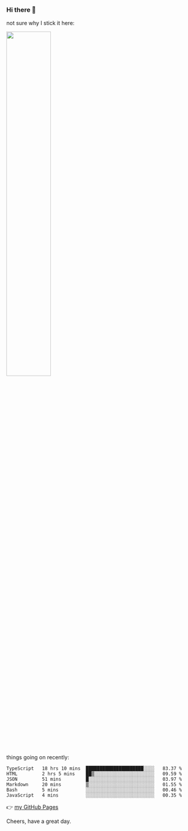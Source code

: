 ### Hi there 👋

not sure why I stick it here:

[<img width="48%" src="https://github-readme-stats.vercel.app/api?username=ykzhukian&show_icons=true&theme=dracula">](https://github.com/anuraghazra/github-readme-stats)


things going on recently:

<!--START_SECTION:waka-->

```text
TypeScript   18 hrs 10 mins  █████████████████████░░░░   83.37 %
HTML         2 hrs 5 mins    ██▒░░░░░░░░░░░░░░░░░░░░░░   09.59 %
JSON         51 mins         █░░░░░░░░░░░░░░░░░░░░░░░░   03.97 %
Markdown     20 mins         ▒░░░░░░░░░░░░░░░░░░░░░░░░   01.55 %
Bash         5 mins          ░░░░░░░░░░░░░░░░░░░░░░░░░   00.46 %
JavaScript   4 mins          ░░░░░░░░░░░░░░░░░░░░░░░░░   00.35 %
```

<!--END_SECTION:waka-->

👉 [my GitHub Pages](https://ykzhukian.github.io)

Cheers, have a great day.

